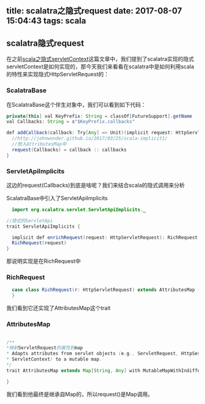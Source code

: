 title: scalatra之隐式request
date: 2017-08-07 15:04:43
tags: scala
---

## scalatra隐式request

在之前[scala之隐式servletContext]()这篇文章中，我们提到了scalatra实现的隐式servletContext是如何实现的，那今天我们来看看在scalatra中是如何利用scala的特性来实现隐式HttpServletRequest的：

### ScalatraBase
在ScalatraBase这个伴生对象中，我们可以看到如下代码：

```java
private[this] val KeyPrefix: String = classOf[FutureSupport].getName
val Callbacks: String = s"$KeyPrefix.callbacks"

def addCallback(callback: Try[Any] => Unit)(implicit request: HttpServletRequest): Unit = {
  //http://johnwonder.github.io/2017/03/25/scala-implicit1/
  //放入AttributesMap中
  request(Callbacks) = callback :: callbacks
}
```

### ServletApiImplicits

这边的request(Callbacks)到底是啥呢？我们来结合scala的隐式调用来分析

ScalatraBase中引入了ServletApiImplicits

```java
  import org.scalatra.servlet.ServletApiImplicits._
```

```java
//隐式的ServletApi
trait ServletApiImplicits {

  implicit def enrichRequest(request: HttpServletRequest): RichRequest =
  RichRequest(request)
}
```

那说明实现是在RichRequest中

### RichRequest

```java
  case class RichRequest(r: HttpServletRequest) extends AttributesMap {
  }
```

我们看到它还实现了AttributesMap这个trait

### AttributesMap

```java

/**
*映射ServletRequest的属性到map
* Adapts attributes from servlet objects (e.g., ServletRequest, HttpSession,
* ServletContext) to a mutable map.
*/
trait AttributesMap extends Map[String, Any] with MutableMapWithIndifferentAccess[Any] {

}
```

我们看到他最终是继承自Map的，所以request()是Map调用。
